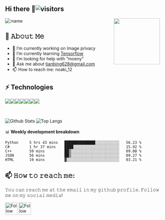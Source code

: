 ## Hi there 👋![visitors](https://visitor-badge.glitch.me/badge?page_id=tianbing111.tianbing111)
![:name](https://count.getloli.com/get/@:name?theme=gelbooru)
<img align='right' src='https://octodex.github.com/images/hula_loop_octodex03.gif' width='150"'>
## :book: 𝙰𝚋𝚘𝚞𝚝 𝙼𝚎
- 🔭 I’m currently working on Image privacy
- 🌱 I’m currently learning [Tensorflow](https://www.tensorflow.org/)
- 🤔 I’m looking for help with “moeny”
- 💬 Ask me about tianbing628@gmail.com
- 📫 How to reach me: noaki_12

## ⚡ Technologies
<img src="https://img.shields.io/badge/python%20-%2314354C.svg?&style=for-the-badge&logo=python&logoColor=white"/><img src="https://img.shields.io/badge/c++%20-%2300599C.svg?&style=for-the-badge&logo=c%2B%2B&ogoColor=white"/><img src="https://img.shields.io/badge/c%23%20-%23239120.svg?&style=for-the-badge&logo=c-sharp&logoColor=white"/><img src="https://img.shields.io/badge/java-%23ED8B00.svg?&style=for-the-badge&logo=java&logoColor=white"/><img src="https://img.shields.io/badge/html5%20-%23E34F26.svg?&style=for-the-badge&logo=html5&logoColor=white"/><img src="https://img.shields.io/badge/css3%20-%231572B6.svg?&style=for-the-badge&logo=css3&logoColor=white"/><img src="https://img.shields.io/badge/javascript%20-%23323330.svg?&style=for-the-badge&logo=javascript&logoColor=%23F7DF1E"/>

<br/><br/>![Github Stats](https://github-readme-stats.vercel.app/api?username=tianbing111&count_private=true&show_icons=true&include_all_commits=true)
![Top Langs](https://github-readme-stats.vercel.app/api/top-langs/?username=tianbing111&hide=TeX&layout=compact)
<br/><br/>📊 **Weekly development breakdown**
<!--START_SECTION:waka-->
```text
Python     5 hrs 43 mins   ██████████████░░░░░░░░░░░   56.23 % 
C#         1 hr 37 mins    ████░░░░░░░░░░░░░░░░░░░░░   15.92 % 
C++        59 mins         ██▒░░░░░░░░░░░░░░░░░░░░░░   09.80 % 
JSON       56 mins         ██▒░░░░░░░░░░░░░░░░░░░░░░   09.27 % 
HTML       19 mins         ▓░░░░░░░░░░░░░░░░░░░░░░░░   03.21 % 
```
<!--END_SECTION:waka-->
## 📫 𝙷𝚘𝚠 𝚝𝚘 𝚛𝚎𝚊𝚌𝚑 𝚖𝚎:
𝚈𝚘𝚞 𝚌𝚊𝚗 𝚛𝚎𝚊𝚌𝚑 𝚖𝚎 𝚊𝚝 𝚝𝚑𝚎 𝚎𝚖𝚊𝚒𝚕 𝚒𝚗 𝚖𝚢 𝚐𝚒𝚝𝚑𝚞𝚋 𝚙𝚛𝚘𝚏𝚒𝚕𝚎. 𝙵𝚘𝚕𝚕𝚘𝚠 𝚖𝚎 𝚘𝚗 𝚖𝚢 𝚜𝚘𝚌𝚒𝚊𝚕 𝚖𝚎𝚍𝚒𝚊!

[<img src="https://raw.githubusercontent.com/Raymo111/Raymo111/master/socials/twitter.svg" height="40em" align="center" alt="Follow Raym0111 on Twitter" title="Follow noaki on Instagram"/>](https://twitter.com/tianbing3)
[<img src="https://raw.githubusercontent.com/Raymo111/Raymo111/master/socials/instagram.svg" height="40em" align="center" alt="Follow noaki on Instagram" title="Follow noaki on Instagram"/>](https://www.instagram.com/tbmic/)



